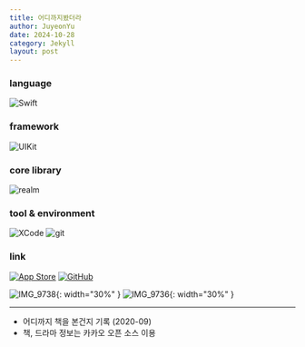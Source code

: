```yaml
---
title: 어디까지봤더라
author: JuyeonYu
date: 2024-10-28
category: Jekyll
layout: post
---
```


### language
![Swift](https://img.shields.io/badge/swift-F54A2A?style=for-the-badge&logo=swift&logoColor=white) 

### framework
![UIKit](https://img.shields.io/badge/UIkit-000000?style=for-the-badge&logo=ios&logoColor=white) 

### core library
![realm](https://img.shields.io/badge/realm-39477F.svg?style=for-the-badge&logo=realm&logoColor=white)

### tool & environment
![XCode](https://img.shields.io/badge/XCode-147EFB.svg?style=for-the-badge&logo=xcode&logoColor=white)
![git](https://img.shields.io/badge/git-F05032.svg?style=for-the-badge&logo=git&logoColor=white)

### link
[![App Store](https://img.shields.io/badge/App_Store-0D96F6?style=for-the-badge&logo=app-store&logoColor=white)](https://apps.apple.com/kr/app/두두/id6449709551)
[![GitHub](https://img.shields.io/badge/github-%23121011.svg?style=for-the-badge&logo=github&logoColor=white)](https://github.com/JuyeonYu/dodo)

![IMG_9738](https://github.com/user-attachments/assets/0c489c05-86c9-4ee5-a1c5-b2429114eb93){: width="30%" }
![IMG_9736](https://github.com/user-attachments/assets/593d4c03-2f31-4b97-b720-6c927c822ddb){: width="30%" }

-----
- 어디까지 책을 본건지 기록 (2020-09)
- 책, 드라마 정보는 카카오 오픈 소스 이용